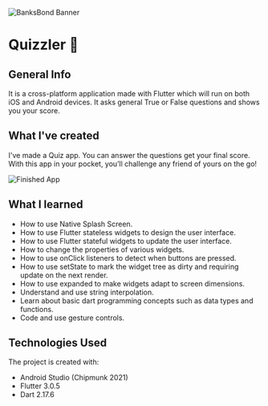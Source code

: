 ![BanksBond Banner](https://media-exp1.licdn.com/dms/image/C4D16AQGgtoysl9LJlQ/profile-displaybackgroundimage-shrink_350_1400/0/1651058496749?e=1668038400&v=beta&t=Um1mwKOBd2wEDZpDCFSxSu7ZKq7RMB8oJYM9ZO61gWU)


# Quizzler 🤔

## General Info

It is a cross-platform application made with Flutter which will run on both iOS and Android devices. It asks general True or False questions and shows you your score.


## What I've created

I've made a Quiz app. You can answer the questions get your final score. With this app in your pocket, you’ll challenge any friend of yours on the go!

![Finished App](https://media2.giphy.com/media/T4snCAUGdwuYXjTwbO/giphy.gif?cid=790b76117087c644737f076a5090d740f9f00815fe7b1ae2&rid=giphy.gif&ct=g)

## What I learned

- How to use Native Splash Screen.
- How to use Flutter stateless widgets to design the user interface.
- How to use Flutter stateful widgets to update the user interface.
- How to change the properties of various widgets.
- How to use onClick listeners to detect when buttons are pressed.
- How to use setState to mark the widget tree as dirty and requiring update on the next render.
- How to use expanded to make widgets adapt to screen dimensions.
- Understand and use string interpolation.
- Learn about basic dart programming concepts such as data types and functions.
- Code and use gesture controls.

## Technologies Used
The project is created with:
* Android Studio (Chipmunk 2021)
* Flutter 3.0.5
* Dart 2.17.6